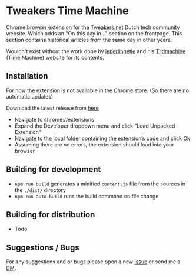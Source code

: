 # Tweakers Time Machine

Chrome browser extension for the [Tweakers.net](https://tweakers.net) Dutch tech community website. Which adds an "On this day in..." section on the frontpage.
This section contains historical articles from the same day in other years.

Wouldn't exist without the work done by [ieperlingetje](https://tweaker.me/ieperlingetje) and his [Tijdmachine](https://randomize.be/wot_tijdmachine/) (Time Machine) website for its contents.

## Installation
For now the extension is not available in the Chrome store. (So there are no automatic updates)

Download the latest release from [here](https://github.com/matthijn/tweakers-time-machine/releases/)

- Navigate to chrome://extensions
- Expand the Developer dropdown menu and click “Load Unpacked Extension”
- Navigate to the local folder containing the extension’s code and click Ok
- Assuming there are no errors, the extension should load into your browser

## Building for development
- `npm run build` generates a minified `content.js` file from the sources in the `./dist/` directory
- `npm run auto-build` runs the build command on file change

## Building for distribution
- Todo

## Suggestions / Bugs
For any suggestions and or bugs please open a new [issue](https://github.com/matthijn/topic-tattle/issues) or send me a [DM](https://gathering.tweakers.net/forum/pm_new_message).  